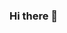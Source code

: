 ### Hi there 👋

<!--
**ShawnWong123/ShawnWong123** is a ✨ _special_ ✨ repository because its `README.md` (this file) appears on your GitHub profile.

**WHAT IS UP! These are the random poop to know about me**
- My name is Shawn Christopher Yap. Wong
- I am 22 years old
- I am a BSIT-3 Student from Central Philippine University A.K.A (CPU)\

**5 facts to know about me**
- I am a gamer.
- I used to be a amateur boxer...I might come back in the future.
- I am a overthinker cursing me with the knowledge of foresight but at the same time anxiety of possible scenarios.
- I'm a pretty stoic person with the mentality of it is what it is.
- I like coffee and i am a lazy person but if i am given a responsibility...I never fail to get the task done.
-->
